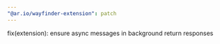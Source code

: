```yaml
---
"@ar.io/wayfinder-extension": patch
---
```


fix(extension): ensure async messages in background return responses
